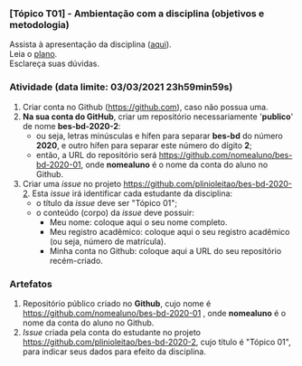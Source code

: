 ### [Tópico T01] - Ambientação com a disciplina (objetivos e metodologia)

Assista à apresentação da disciplina ([aqui](https://drive.google.com/file/d/1AvW23Mgpetd_YZI5L27pCCb--GEv0xTz/view?usp=sharing)).<br>
Leia o [plano](../media/bes-bd-2020-2-plano.pdf).<br>
Esclareça suas dúvidas.<br>

### Atividade (data limite: **03/03/2021 23h59min59s**)

1. Criar conta no Github (https://github.com), caso não possua uma. 
1. **Na sua conta do GitHub**, criar um repositório necessariamente '**publico**' de nome **bes-bd-2020-2**:
   - ou seja, letras minúsculas e hífen para separar **bes-bd** do número **2020**, e outro hífen para separar este número do dígito **2**;
   - então, a URL do repositório será https://github.com/nomealuno/bes-bd-2020-01, onde **nomealuno** é o nome da conta do aluno no Github.
1. Criar uma _issue_ no projeto https://github.com/plinioleitao/bes-bd-2020-2. Esta _issue_ irá identificar cada estudante da disciplina:
   - o título da _issue_ deve ser "Tópico 01";
   - o conteúdo (corpo) da _issue_ deve possuir:
     - Meu nome: coloque aqui o seu nome completo. 
     - Meu registro acadêmico: coloque aqui o seu registro acadêmico (ou seja, número de matrícula).
     - Minha conta no Github: coloque aqui a URL do seu repositório recém-criado.
   
### Artefatos

1. Repositório público criado no **Github**, cujo nome é https://github.com/nomealuno/bes-bd-2020-01 , onde **nomealuno** é o nome da conta do aluno no Github.
1. _Issue_ criada pela conta do estudante no projeto https://github.com/plinioleitao/bes-bd-2020-2, cujo título é "Tópico 01", para indicar seus dados para efeito da disciplina.
